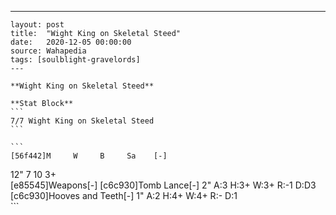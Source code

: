 ---
    layout: post
    title:  "Wight King on Skeletal Steed"
    date:   2020-12-05 00:00:00
    source: Wahapedia
    tags: [soulblight-gravelords]
    ---
    
    **Wight King on Skeletal Steed**
    
    **Stat Block**
    ```
    7/7 Wight King on Skeletal Steed
    ```
    
    ```
    [56f442]M     W     B     Sa    [-]
12"   7     10    3+    
[e85545]Weapons[-]
[c6c930]Tomb Lance[-]
2"     A:3    H:3+   W:3+   R:-1   D:D3  
[c6c930]Hooves and Teeth[-]
1"     A:2    H:4+   W:4+   R:-    D:1   
    ```
    
    
    